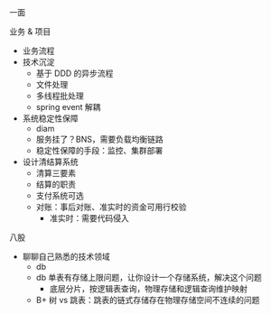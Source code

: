 一面

业务 & 项目

* 业务流程
* 技术沉淀
	* 基于 DDD 的异步流程
	* 文件处理
	* 多线程批处理
	* spring event 解耦
* 系统稳定性保障
	* diam
	* 服务挂了？BNS，需要负载均衡链路
	* 稳定性保障的手段：监控、集群部署
* 设计清结算系统
	* 清算三要素
	* 结算的职责
	* 支付系统可选
	* 对账：事后对账、准实时的资金可用行校验
		* 准实时：需要代码侵入

八股

* 聊聊自己熟悉的技术领域
	* db
	* db 单表有存储上限问题，让你设计一个存储系统，解决这个问题
		* 底层分片，按逻辑表查询，物理存储和逻辑查询维护映射
	* B+ 树 vs 跳表：跳表的链式存储存在物理存储空间不连续的问题
